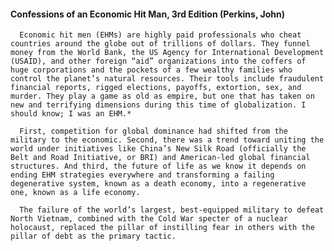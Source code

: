 #### Confessions of an Economic Hit Man, 3rd Edition (Perkins, John)
      Economic hit men (EHMs) are highly paid professionals who cheat countries around the globe out of trillions of dollars. They funnel money from the World Bank, the US Agency for International Development (USAID), and other foreign “aid” organizations into the coffers of huge corporations and the pockets of a few wealthy families who control the planet’s natural resources. Their tools include fraudulent financial reports, rigged elections, payoffs, extortion, sex, and murder. They play a game as old as empire, but one that has taken on new and terrifying dimensions during this time of globalization. I should know; I was an EHM.*

      First, competition for global dominance had shifted from the military to the economic. Second, there was a trend toward uniting the world under initiatives like China’s New Silk Road (officially the Belt and Road Initiative, or BRI) and American-led global financial structures. And third, the future of life as we know it depends on ending EHM strategies everywhere and transforming a failing degenerative system, known as a death economy, into a regenerative one, known as a life economy.

      The failure of the world’s largest, best-equipped military to defeat North Vietnam, combined with the Cold War specter of a nuclear holocaust, replaced the pillar of instilling fear in others with the pillar of debt as the primary tactic.

